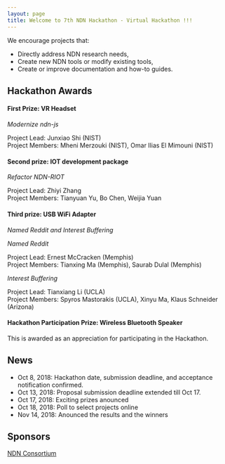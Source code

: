 ```yaml
---
layout: page
title: Welcome to 7th NDN Hackathon - Virtual Hackathon !!! 
---
```

 
We encourage projects that:

 - Directly address NDN research needs,
 - Create new NDN tools or modify existing tools,
 - Create or improve documentation and how-to guides.

## Hackathon Awards

#### First Prize: VR Headset
*Modernize ndn-js*    
  
Project Lead: Junxiao Shi (NIST)   
Project Members: Mheni Merzouki (NIST), Omar Ilias El Mimouni (NIST)    

#### Second prize:  IOT development package
*Refactor NDN-RIOT*   
  
Project Lead: Zhiyi Zhang  
Project Members: Tianyuan Yu, Bo Chen, Weijia Yuan  

#### Third prize: USB WiFi Adapter
*Named Reddit and Interest Buffering*  
  
*Named Reddit*  
   
Project Lead: Ernest McCracken (Memphis)  
Project Members: Tianxing Ma (Memphis), Saurab Dulal (Memphis)  

*Interest Buffering*  
   
Project Lead: Tianxiang Li (UCLA)  
Project Members: Spyros Mastorakis (UCLA), Xinyu Ma, Klaus Schneider (Arizona)  
 
#### Hackathon Participation Prize: Wireless Bluetooth Speaker 
This is awarded as an appreciation for participating in the Hackathon.  

## News

- Oct 8, 2018: Hackathon date, submission deadline, and acceptance notification confirmed.
- Oct 13, 2018: Proposal submission deadline extended till Oct 17. 
- Oct 17, 2018: Exciting prizes anounced
- Oct 18, 2018: Poll to select projects online
- Nov 14, 2018: Anounced the results and the winners

## Sponsors

[NDN Consortium](https://named-data.net/consortium/)
